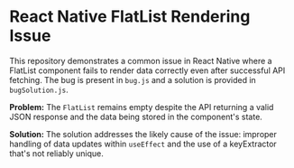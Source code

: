 # React Native FlatList Rendering Issue

This repository demonstrates a common issue in React Native where a FlatList component fails to render data correctly even after successful API fetching.  The bug is present in `bug.js` and a solution is provided in `bugSolution.js`.

**Problem:** The `FlatList` remains empty despite the API returning a valid JSON response and the data being stored in the component's state.

**Solution:** The solution addresses the likely cause of the issue: improper handling of data updates within `useEffect` and the use of a keyExtractor that's not reliably unique.